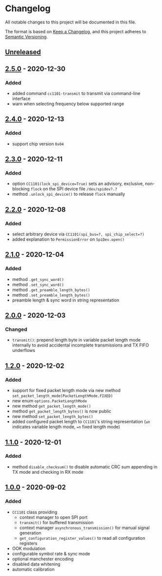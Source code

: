 # Changelog
All notable changes to this project will be documented in this file.

The format is based on [Keep a Changelog](https://keepachangelog.com/en/1.0.0/),
and this project adheres to [Semantic Versioning](https://semver.org/spec/v2.0.0.html).

## [Unreleased]

## [2.5.0] - 2020-12-30
### Added
- added command `cc1101-transmit` to transmit via command-line interface
- warn when selecting frequency below supported range

## [2.4.0] - 2020-12-13
### Added
- support chip version `0x04`

## [2.3.0] - 2020-12-11
### Added
- option `CC1101(lock_spi_device=True)` sets an advisory, exclusive,
  non-blocking `flock` on the SPI device file `/dev/spidev?.?`
- method `.unlock_spi_device()` to release `flock` manually

## [2.2.0] - 2020-12-08
### Added
- select arbitrary device via `CC1101(spi_bus=?, spi_chip_select=?)`
- added explanation to `PermissionError` on `SpiDev.open()`

## [2.1.0] - 2020-12-04
### Added
- method `.get_sync_word()`
- method `.set_sync_word()`
- method `.get_preamble_length_bytes()`
- method `.set_preamble_length_bytes()`
- preamble length & sync word in string representation

## [2.0.0] - 2020-12-03
### Changed
- `transmit()`: prepend length byte in variable packet length mode internally
  to avoid accidental incomplete transmissions and TX FIFO underflows

## [1.2.0] - 2020-12-02
### Added
- support for fixed packet length mode
  via new method `set_packet_length_mode(PacketLengthMode.FIXED)`
- new enum `options.PacketLengthMode`
- new method `get_packet_length_mode()`
- method `get_packet_length_bytes()` is now public
- new method `set_packet_length_bytes()`
- added configured packet length to `CC1101`'s string representation
  (`≤n` indicates variable length mode, `=n` fixed length mode)

## [1.1.0] - 2020-12-01
### Added
- method `disable_checksum()` to disable automatic CRC sum
  appending in TX mode and checking in RX mode

## [1.0.0] - 2020-09-02
### Added
- `CC1101` class providing
  - context manager to open SPI port
  - `transmit()` for buffered transmission
  - context manager `asynchronous_transmission()` for manual signal generation
  - `get_configuration_register_values()` to read all configuration registers
- OOK modulation
- configurable symbol rate & sync mode
- optional manchester encoding
- disabled data whitening
- automatic calibration

[Unreleased]: https://github.com/fphammerle/python-cc1101/compare/v2.5.0...HEAD
[2.5.0]: https://github.com/fphammerle/python-cc1101/compare/v2.4.0...v2.5.0
[2.4.0]: https://github.com/fphammerle/python-cc1101/compare/v2.3.0...v2.4.0
[2.3.0]: https://github.com/fphammerle/python-cc1101/compare/v2.2.0...v2.3.0
[2.2.0]: https://github.com/fphammerle/python-cc1101/compare/v2.1.0...v2.2.0
[2.1.0]: https://github.com/fphammerle/python-cc1101/compare/v2.0.0...v2.1.0
[2.0.0]: https://github.com/fphammerle/python-cc1101/compare/v1.2.0...v2.0.0
[1.2.0]: https://github.com/fphammerle/python-cc1101/compare/v1.1.0...v1.2.0
[1.1.0]: https://github.com/fphammerle/python-cc1101/compare/v1.0.0...v1.1.0
[1.0.0]: https://github.com/fphammerle/python-cc1101/releases/tag/v1.0.0
